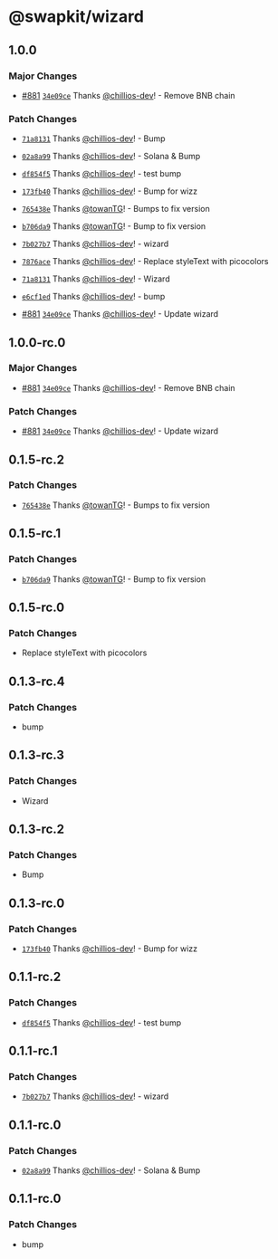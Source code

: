 # @swapkit/wizard

## 1.0.0

### Major Changes

- [#881](https://github.com/thorswap/SwapKit/pull/881) [`34e09ce`](https://github.com/thorswap/SwapKit/commit/34e09ce1833ab4211bf2a5584a24c24e249a0371) Thanks [@chillios-dev](https://github.com/chillios-dev)! - Remove BNB chain

### Patch Changes

- [`71a8131`](https://github.com/thorswap/SwapKit/commit/71a8131628a29b95c2cbc0fbbe418b659cd7d132) Thanks [@chillios-dev](https://github.com/chillios-dev)! - Bump

- [`02a8a99`](https://github.com/thorswap/SwapKit/commit/02a8a994806783b24133433f0f476603fdc633ed) Thanks [@chillios-dev](https://github.com/chillios-dev)! - Solana & Bump

- [`df854f5`](https://github.com/thorswap/SwapKit/commit/df854f51a67f909e9542d4557aa2dcc41c61231f) Thanks [@chillios-dev](https://github.com/chillios-dev)! - test bump

- [`173fb40`](https://github.com/thorswap/SwapKit/commit/173fb401ad77bc65d4b7c12f1f06e6402fa56d37) Thanks [@chillios-dev](https://github.com/chillios-dev)! - Bump for wizz

- [`765438e`](https://github.com/thorswap/SwapKit/commit/765438e5707ae2b09aa2bf0e52ba130dec10a5f7) Thanks [@towanTG](https://github.com/towanTG)! - Bumps to fix version

- [`b706da9`](https://github.com/thorswap/SwapKit/commit/b706da98525be8cf46702bc6300959ff6702f43b) Thanks [@towanTG](https://github.com/towanTG)! - Bump to fix version

- [`7b027b7`](https://github.com/thorswap/SwapKit/commit/7b027b71a60a623208d7537cdd94d0a597a16858) Thanks [@chillios-dev](https://github.com/chillios-dev)! - wizard

- [`7876ace`](https://github.com/thorswap/SwapKit/commit/7876acec921827b8e9a6df815619310c6121096f) Thanks [@chillios-dev](https://github.com/chillios-dev)! - Replace styleText with picocolors

- [`71a8131`](https://github.com/thorswap/SwapKit/commit/71a8131628a29b95c2cbc0fbbe418b659cd7d132) Thanks [@chillios-dev](https://github.com/chillios-dev)! - Wizard

- [`e6cf1ed`](https://github.com/thorswap/SwapKit/commit/e6cf1ed094976025cb8260f5d20110ea4681307c) Thanks [@chillios-dev](https://github.com/chillios-dev)! - bump

- [#881](https://github.com/thorswap/SwapKit/pull/881) [`34e09ce`](https://github.com/thorswap/SwapKit/commit/34e09ce1833ab4211bf2a5584a24c24e249a0371) Thanks [@chillios-dev](https://github.com/chillios-dev)! - Update wizard

## 1.0.0-rc.0

### Major Changes

- [#881](https://github.com/thorswap/SwapKit/pull/881) [`34e09ce`](https://github.com/thorswap/SwapKit/commit/34e09ce1833ab4211bf2a5584a24c24e249a0371) Thanks [@chillios-dev](https://github.com/chillios-dev)! - Remove BNB chain

### Patch Changes

- [#881](https://github.com/thorswap/SwapKit/pull/881) [`34e09ce`](https://github.com/thorswap/SwapKit/commit/34e09ce1833ab4211bf2a5584a24c24e249a0371) Thanks [@chillios-dev](https://github.com/chillios-dev)! - Update wizard

## 0.1.5-rc.2

### Patch Changes

- [`765438e`](https://github.com/thorswap/SwapKit/commit/765438e5707ae2b09aa2bf0e52ba130dec10a5f7) Thanks [@towanTG](https://github.com/towanTG)! - Bumps to fix version

## 0.1.5-rc.1

### Patch Changes

- [`b706da9`](https://github.com/thorswap/SwapKit/commit/b706da98525be8cf46702bc6300959ff6702f43b) Thanks [@towanTG](https://github.com/towanTG)! - Bump to fix version

## 0.1.5-rc.0

### Patch Changes

- Replace styleText with picocolors

## 0.1.3-rc.4

### Patch Changes

- bump

## 0.1.3-rc.3

### Patch Changes

- Wizard

## 0.1.3-rc.2

### Patch Changes

- Bump

## 0.1.3-rc.0

### Patch Changes

- [`173fb40`](https://github.com/thorswap/SwapKit/commit/173fb401ad77bc65d4b7c12f1f06e6402fa56d37) Thanks [@chillios-dev](https://github.com/chillios-dev)! - Bump for wizz

## 0.1.1-rc.2

### Patch Changes

- [`df854f5`](https://github.com/thorswap/SwapKit/commit/df854f51a67f909e9542d4557aa2dcc41c61231f) Thanks [@chillios-dev](https://github.com/chillios-dev)! - test bump

## 0.1.1-rc.1

### Patch Changes

- [`7b027b7`](https://github.com/thorswap/SwapKit/commit/7b027b71a60a623208d7537cdd94d0a597a16858) Thanks [@chillios-dev](https://github.com/chillios-dev)! - wizard

## 0.1.1-rc.0

### Patch Changes

- [`02a8a99`](https://github.com/thorswap/SwapKit/commit/02a8a994806783b24133433f0f476603fdc633ed) Thanks [@chillios-dev](https://github.com/chillios-dev)! - Solana & Bump

## 0.1.1-rc.0

### Patch Changes

- bump
